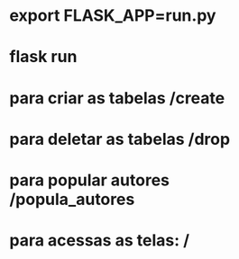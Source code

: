 # export FLASK_APP=run.py
# flask run
# para criar as tabelas /create
# para deletar as tabelas /drop
# para popular autores /popula_autores
# para acessas as telas: /